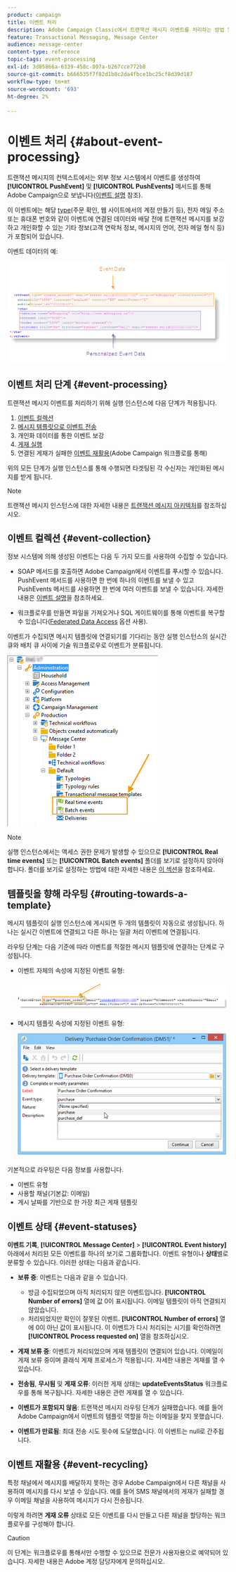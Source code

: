 ```yaml
---
product: campaign
title: 이벤트 처리
description: Adobe Campaign Classic에서 트랜잭션 메시지 이벤트를 처리하는 방법 알아보기
feature: Transactional Messaging, Message Center
audience: message-center
content-type: reference
topic-tags: event-processing
exl-id: 3d85866a-6339-458c-807a-b267cce772b8
source-git-commit: b666535f7f82d1b8c2da4fbce1bc25cf8d39d187
workflow-type: tm+mt
source-wordcount: '693'
ht-degree: 2%

---
```


# 이벤트 처리 {#about-event-processing}



트랜잭션 메시지의 컨텍스트에서는 외부 정보 시스템에서 이벤트를 생성하여 **[!UICONTROL PushEvent]** 및 **[!UICONTROL PushEvents]** 메서드를 통해 Adobe Campaign으로 보냅니다([이벤트 설명](../../message-center/using/event-description.md) 참조).

이 이벤트에는 해당 [type](../../message-center/using/creating-event-types.md)(주문 확인, 웹 사이트에서의 계정 만들기 등), 전자 메일 주소 또는 휴대폰 번호와 같이 이벤트에 연결된 데이터와 배달 전에 트랜잭션 메시지를 보강하고 개인화할 수 있는 기타 정보(고객 연락처 정보, 메시지의 언어, 전자 메일 형식 등)가 포함되어 있습니다.

이벤트 데이터의 예:

![](assets/messagecenter_events_request_001.png)

## 이벤트 처리 단계 {#event-processing}

트랜잭션 메시지 이벤트를 처리하기 위해 실행 인스턴스에 다음 단계가 적용됩니다.

1. [이벤트 컬렉션](#event-collection)
1. [메시지 템플릿으로 이벤트 전송](#routing-towards-a-template)
1. 개인화 데이터를 통한 이벤트 보강
1. [게재 실행](../../message-center/using/delivery-execution.md)
1. 연결된 게재가 실패한 [이벤트 재활용](#event-recycling)(Adobe Campaign 워크플로를 통해)

위의 모든 단계가 실행 인스턴스를 통해 수행되면 타겟팅된 각 수신자는 개인화된 메시지를 받게 됩니다.

>[!NOTE]
>
>트랜잭션 메시지 인스턴스에 대한 자세한 내용은 [트랜잭션 메시지 아키텍처](../../message-center/using/transactional-messaging-architecture.md)를 참조하십시오.


## 이벤트 컬렉션 {#event-collection}

정보 시스템에 의해 생성된 이벤트는 다음 두 가지 모드를 사용하여 수집할 수 있습니다.

* SOAP 메서드를 호출하면 Adobe Campaign에서 이벤트를 푸시할 수 있습니다. PushEvent 메서드를 사용하면 한 번에 하나의 이벤트를 보낼 수 있고 PushEvents 메서드를 사용하면 한 번에 여러 이벤트를 보낼 수 있습니다. 자세한 내용은 [이벤트 설명](../../message-center/using/event-description.md)을 참조하세요.

* 워크플로우를 만들면 파일을 가져오거나 SQL 게이트웨이를 통해 이벤트를 복구할 수 있습니다([Federated Data Access](../../installation/using/about-fda.md) 옵션 사용).

이벤트가 수집되면 메시지 템플릿에 연결되기를 기다리는 동안 실행 인스턴스의 실시간 큐와 배치 큐 사이에 기술 워크플로우로 이벤트가 분류됩니다.

![](assets/messagecenter_events_queues_001.png)

>[!NOTE]
>
>실행 인스턴스에서는 액세스 권한 문제가 발생할 수 있으므로 **[!UICONTROL Real time events]** 또는 **[!UICONTROL Batch events]** 폴더를 보기로 설정하지 않아야 합니다. 폴더를 보기로 설정하는 방법에 대한 자세한 내용은 [이 섹션](../../platform/using/access-management-folders.md)을 참조하세요.

## 템플릿을 향해 라우팅 {#routing-towards-a-template}

메시지 템플릿이 실행 인스턴스에 게시되면 두 개의 템플릿이 자동으로 생성됩니다. 하나는 실시간 이벤트에 연결되고 다른 하나는 일괄 처리 이벤트에 연결됩니다.

라우팅 단계는 다음 기준에 따라 이벤트를 적절한 메시지 템플릿에 연결하는 단계로 구성됩니다.

* 이벤트 자체의 속성에 지정된 이벤트 유형:

  ![](assets/messagecenter_event_type_001.png)

* 메시지 템플릿 속성에 지정된 이벤트 유형:

  ![](assets/messagecenter_event_type_002.png)

기본적으로 라우팅은 다음 정보를 사용합니다.

* 이벤트 유형
* 사용할 채널(기본값: 이메일)
* 게시 날짜를 기반으로 한 가장 최근 게재 템플릿

## 이벤트 상태 {#event-statuses}

**이벤트 기록**, **[!UICONTROL Message Center]** > **[!UICONTROL Event history]** 아래에서 처리된 모든 이벤트를 하나의 보기로 그룹화합니다. 이벤트 유형이나 **상태**&#x200B;별로 분류할 수 있습니다. 이러한 상태는 다음과 같습니다.

* **보류 중**: 이벤트는 다음과 같을 수 있습니다.

   * 방금 수집되었으며 아직 처리되지 않은 이벤트입니다. **[!UICONTROL Number of errors]** 열에 값 0이 표시됩니다. 이메일 템플릿이 아직 연결되지 않았습니다.
   * 처리되었지만 확인이 잘못된 이벤트. **[!UICONTROL Number of errors]** 열에 0이 아닌 값이 표시됩니다. 이 이벤트가 다시 처리되는 시기를 확인하려면 **[!UICONTROL Process requested on]** 열을 참조하십시오.

* **게재 보류 중**: 이벤트가 처리되었으며 게재 템플릿이 연결되어 있습니다. 이메일이 게재 보류 중이며 클래식 게재 프로세스가 적용됩니다. 자세한 내용은 게재를 열 수 있습니다.
* **전송됨**, **무시됨** 및 **게재 오류**: 이러한 게재 상태는 **updateEventsStatus** 워크플로우를 통해 복구됩니다. 자세한 내용은 관련 게재를 열 수 있습니다.
* **이벤트가 포함되지 않음**: 트랜잭션 메시지 라우팅 단계가 실패했습니다. 예를 들어 Adobe Campaign에서 이벤트의 템플릿 역할을 하는 이메일을 찾지 못했습니다.
* **이벤트가 만료됨**: 최대 전송 시도 횟수에 도달했습니다. 이 이벤트는 null로 간주됩니다.

## 이벤트 재활용 {#event-recycling}

특정 채널에서 메시지를 배달하지 못하는 경우 Adobe Campaign에서 다른 채널을 사용하여 메시지를 다시 보낼 수 있습니다. 예를 들어 SMS 채널에서의 게재가 실패할 경우 이메일 채널을 사용하여 메시지가 다시 전송됩니다.

이렇게 하려면 **게재 오류** 상태로 모든 이벤트를 다시 만들고 다른 채널을 할당하는 워크플로우를 구성해야 합니다.

>[!CAUTION]
>
>이 단계는 워크플로우를 통해서만 수행할 수 있으므로 전문가 사용자용으로 예약되어 있습니다. 자세한 내용은 Adobe 계정 담당자에게 문의하십시오.